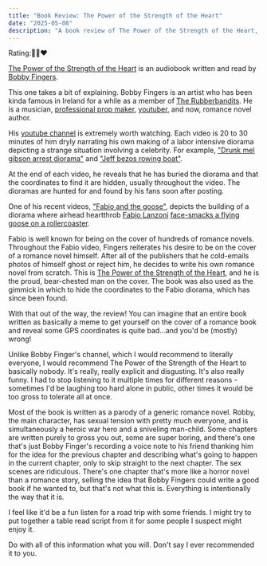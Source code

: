 ```yaml
---
title: "Book Review: The Power of the Strength of the Heart"
date: "2025-05-08"
description: "A book review of The Power of the Strength of the Heart, by Bobby Fingers. Reviewed by Leo Robinovitch."
---
```


Rating:🔋💪❤️

[The Power of the Strength of the Heart][book] is an audiobook written and read by [Bobby Fingers][author].

This one takes a bit of explaining. Bobby Fingers is an artist who has been kinda famous in Ireland for a while as a
member of [The Rubberbandits](https://en.wikipedia.org/wiki/The_Rubberbandits). He is a musician,
[professional prop maker](https://www.imdb.com/name/nm2284519/), [youtuber][author], and now, romance novel author.

His [youtube channel][author] is extremely worth watching. Each video is 20 to 30 minutes of him dryly narrating his own
making of a labor intensive diorama depicting a strange situation involving a celebrity. For example, ["Drunk mel gibson
arrest diorama"][mel] and ["Jeff bezos rowing boat"][jeff].

At the end of each video, he reveals that he has buried the diorama and that the coordinates to find it are hidden,
usually throughout the video. The dioramas are hunted for and found by his fans soon after posting.

One of his recent videos, ["Fabio and the goose"][fabio], depicts the building of a diorama where airhead heartthrob
[Fabio Lanzoni][fabiowiki] [face-smacks a flying goose on a rollercoaster][goose].

Fabio is well known for being on the cover of hundreds of romance novels. Throughout the Fabio video, Fingers reiterates
his desire to be on the cover of a romance novel himself. After all of the publishers that he cold-emails photos of
himself ghost or reject him, he decides to write his own romance novel from scratch. This is [The Power of the Strength
of the Heart][book], and he is the proud, bear-chested man on the cover. The book was also used as the gimmick in which
to hide the coordinates to the Fabio diorama, which has since been found.

With that out of the way, the review! You can imagine that an entire book written as basically a meme to get yourself on
the cover of a romance book and reveal some GPS coordinates is quite bad...and you'd be (mostly) wrong!

Unlike Bobby Finger's channel, which I would recommend to literally everyone, I would recommend The Power of the
Strength of the Heart to basically nobody. It's really, really explicit and disgusting. It's also really funny. I had to
stop listening to it multiple times for different reasons - sometimes I'd be laughing too hard alone in public, other
times it would be too gross to tolerate all at once.

Most of the book is written as a parody of a generic romance novel. Robby, the main character, has sexual tension with
pretty much everyone, and is simultaneously a heroic war hero and a sniveling man-child. Some chapters are written
purely to gross you out, some are super boring, and there's one that's just Bobby Finger's recording a voice note to his
friend thanking him for the idea for the previous chapter and describing what's going to happen in the current chapter,
only to skip straight to the next chapter. The sex scenes are ridiculous. There's one chapter that's more like a horror
novel than a romance story, selling the idea that Bobby Fingers could write a good book if he wanted to, but that's not
what this is. Everything is intentionally the way that it is.

I feel like it'd be a fun listen for a road trip with some friends. I might try to put together a table read script from
it for some people I suspect might enjoy it.

Do with all of this information what you will. Don't say I ever recommended it to you.

[book]: https://www.goodreads.com/book/show/213134081-the-power-of-the-strength-of-the-heart
[author]: https://www.youtube.com/@bobbyfingers
[mel]: https://youtu.be/2UoHb0ziMDA?si=xQBCqe0bB9RjOs5l
[jeff]: https://youtu.be/VGhcSupkNs8?si=pV_oY9AJZiWv0IQe
[fabio]: https://youtu.be/2RIEPKEhE2s?si=xaX3zfHxEB-5EDSu
[fabiowiki]: https://en.wikipedia.org/wiki/Fabio_Lanzoni
[goose]: https://en.wikipedia.org/wiki/Fabio_Lanzoni#Goose_incident
